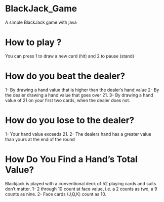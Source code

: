 # BlackJack_Game
A simple BlackJack game with java 
# How to play ? 
You can press 1 to draw a new card (hit) and 2 to pause (stand)
# How do you beat the dealer?
1- By drawing a hand value that is higher than the dealer’s hand value
2- By the dealer drawing a hand value that goes over 21.
3- By drawing a hand value of 21 on your first two cards, when the dealer does not.
# How do you lose to the dealer? 
1- Your hand value exceeds 21.
2- The dealers hand has a greater value than yours at the end of the round
# How Do You Find a Hand’s Total Value?
Blackjack is played with a conventional deck of 52 playing cards and suits don’t matter.
1- 2 through 10 count at face value, i.e. a 2 counts as two, a 9 counts as nine.
2- Face cards (J,Q,K) count as 10.
